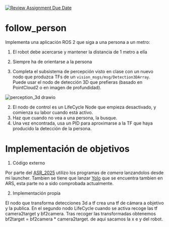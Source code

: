 [![Review Assignment Due Date](https://classroom.github.com/assets/deadline-readme-button-22041afd0340ce965d47ae6ef1cefeee28c7c493a6346c4f15d667ab976d596c.svg)](https://classroom.github.com/a/3pU8xJ9A)
# follow_person

Implementa una aplicación ROS 2 que siga a una persona a un metro:
1. El robot debe acercarse y mantener la distancia de 1 metro a ella
2. Siempre ha de orientarse a la persona

1. Completa el subsistema de percepción visto en clase con un nuevo nodo que produzca TFs de un `vision_msgs/msg/Detection3DArray`. Puede usar el nodo de detección 3D que prefieras (basado en PointCloud2 o en imagen de profundidad).

![perception_3d drawio](https://github.com/Docencia-fmrico/2024-P6-FollowPerson/assets/3810011/6064ae73-ff19-4f78-baf8-701efb2783ff)

2. El nodo de control es un LifeCycle Node que empieza desactivado, y comienza su labor cuando está activo.
3. Haz que cuando no vea a una persona, la busque.
4. Una vez encontrada, usa un PID para aproximarse a la TF que haya producido la detección de la persona.

# Implementación de objetivos 

1. Código externo

Por parte del [ASR_2025](https://github.com/Docencia-fmrico/ASR_2025) utilizo los programas de *camera* lanzandolos desde mi launcher. Tambien se tiene que lanzar [Yolo](https://github.com/mgonzs13/yolo_ros) que se encuentra tambien en ARS,
esta parte no a sido comprobada actualmente.

2. Implementación propia

El nodo que transforma detecciones 3d a tf crea una tf de cámara a objetivo y la publica. En el segundo nodo LifeCycle cuando se activa recoge las tf camera2target y bf2camera. Tras recoger las transformadas
obtenemos bf2target = bf2camera * camera2target. de aqui sacamos la x e y del robot.
